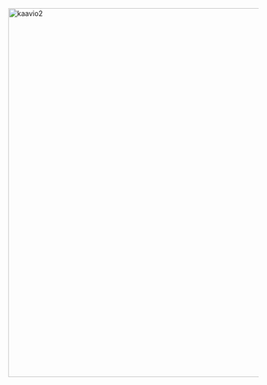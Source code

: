 <img width="742" alt="kaavio2" src="https://user-images.githubusercontent.com/20990023/232882062-6e2e01bd-eb00-4c2c-aa15-35f840240024.png">
